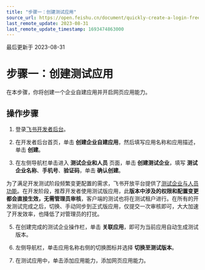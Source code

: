 ```yaml
---
title: "步骤一：创建测试应用"
source_url: https://open.feishu.cn/document/quickly-create-a-login-free-web-app/try-the-web-app-on-feishu
last_remote_update: 2023-08-31
last_remote_update_timestamp: 1693474863000
---
```

最后更新于 2023-08-31

# 步骤一：创建测试应用
在本步骤，你将创建一个企业自建应用并开启网页应用能力。

## 操作步骤

1. 登录[飞书开发者后台](https://open.feishu.cn/app)。
2. 在开发者后台首页，单击 **创建企业自建应用**，然后填写应用名称和应用描述，单击 **创建**。

4. 在左侧导航栏单击进入 **测试企业和人员** 页面，单击 **创建测试企业**，填写 **测试企业名称**、**手机号**、**验证码**，单击 **确认创建**。

为了满足开发测试阶段频繁变更配置的需求，飞书开放平台提供了[测试企业与人员功能](https://open.feishu.cn/document/home/introduction-to-custom-app-development/testing-enterprise-and-personnel-functions)。在开发阶段，推荐开发者使用测试版应用，此**版本中涉及的权限和配置变更都会直接生效，无需管理员审核**，客户端的测试也将在测试租户进行。在所有的开发测试完成之后，切换、手动同步到正式版应用，仅提交一次审核即可，大大加速了开发效率，也降低了对管理员的打扰。

5. 在创建完成的测试企业操作栏，单击 **关联应用**，即可为当前应用自动生成测试版本。

6. 左侧导航栏，单击应用名称右侧的切换图标并选择 **切换至测试版本**。 

7. 在测试应用中，单击添加应用能力，添加网页应用能力。
